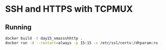 # SSH and HTTPS with TCPMUX

## Running

```bash
docker build -t day15_xmassshhttp .
docker run -d --restart=always -p 15:15 -v /etc/ssl/certs:/dhparam:ro -v /etc/letsencrypt/archive/xmas.rip:/certs:ro --name=day15 day15_xmassshhttp
```